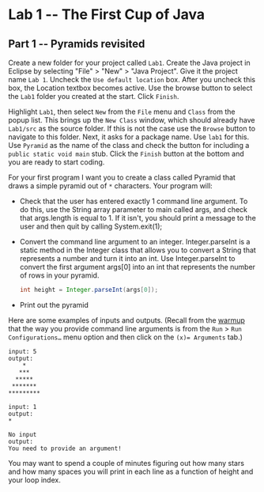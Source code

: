 # Lab 1 -- The First Cup of Java
## Part 1 -- Pyramids revisited

Create a new folder for your project called `Lab1`.  Create the Java project in
Eclipse by selecting "File" > "New" > "Java Project". Give it the project name
`Lab 1`.  Uncheck the `Use default location` box. After you uncheck this box, the
Location textbox becomes active. Use the browse button to select the `Lab1`
folder you created at the start.  Click `Finish`.

Highlight `Lab1`, then select `New` from the `File` menu and `Class` from the popup
list. This brings up the `New Class` window, which should already have `Lab1/src`
as the source folder. If this is not the case use the `Browse` button to
navigate to this folder. Next, it asks for a package name. Use `lab1` for this.
Use `Pyramid` as the name of the class and check the button for including a
`public static void main` stub. Click the `Finish` button at the bottom and you
are ready to start coding.

For your first program I want you to create a class called Pyramid that draws
a simple pyramid out of `*` characters. Your program will:

- Check that the user has entered exactly 1 command line argument.  To do
  this, use the String array parameter to main called args, and check that
  args.length is equal to 1. If it isn't, you should print a message to the
  user and then quit by calling System.exit(1);
- Convert the command line argument to an integer.  Integer.parseInt is a
  static method in the Integer class that allows you to convert a String that
  represents a number and turn it into an int. Use Integer.parseInt to convert
  the first argument args[0] into an int that represents the number of rows in
  your pyramid.

  ```java
  int height = Integer.parseInt(args[0]);
  ```
- Print out the pyramid

Here are some examples of inputs and outputs. (Recall from the
[warmup](warmup.html) that the way you provide command line arguments is from
the `Run` > `Run Configurations…` menu option and then click on the `(x)=
Arguments` tab.)

```
input: 5
output:
    *
   ***
  *****
 *******
*********
```

```
input: 1
output:
*
```

```
No input
output: 
You need to provide an argument!
```

You may want to spend a couple of minutes figuring out how many stars and how
many spaces you will print in each line as a function of height and your loop
index.
